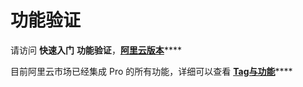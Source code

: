 # 功能验证

请访问 **快速入门** **功能验证**，[**阿里云版本**](https://docs.spotmaxtech.com/maxgroup-shuo-ming-wen-dang/kuai-su-ru-men/gong-neng-yan-zheng/e-li-yun)\*\*\*\*

目前阿里云市场已经集成 Pro 的所有功能，详细可以查看 [**Tag与功能**](https://docs.spotmaxtech.com/maxgroup-shuo-ming-wen-dang/tag-yu-gong-neng)\*\*\*\*

